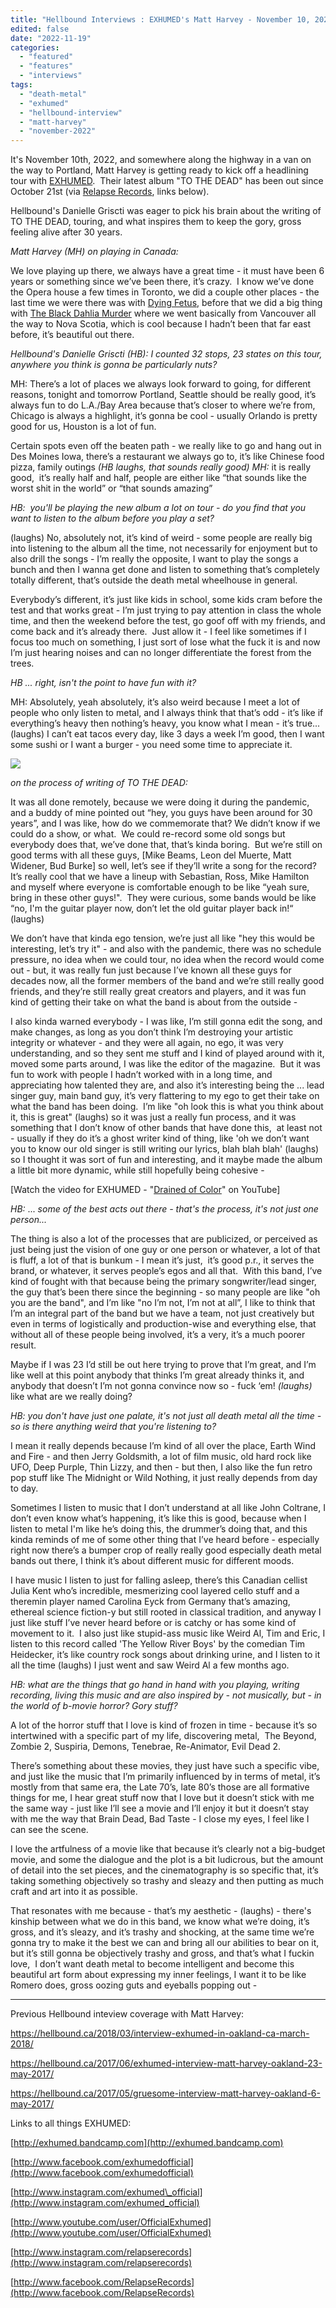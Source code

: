 ```yaml
---
title: "Hellbound Interviews : EXHUMED's Matt Harvey - November 10, 2022"
edited: false
date: "2022-11-19"
categories:
  - "featured"
  - "features"
  - "interviews"
tags:
  - "death-metal"
  - "exhumed"
  - "hellbound-interview"
  - "matt-harvey"
  - "november-2022"
---
```


It's November 10th, 2022, and somewhere along the highway in a van on the way to Portland, Matt Harvey is getting ready to kick off a headlining tour with [EXHUMED](http://exhumed.bandcamp.com).  Their latest album "TO THE DEAD" has been out since October 21st (via [Relapse Records](http://www.relapse.com), links below).

Hellbound's Danielle Griscti was eager to pick his brain about the writing of TO THE DEAD, touring, and what inspires them to keep the gory, gross feeling alive after 30 years.

_Matt Harvey (MH) on playing in Canada:_

We love playing up there, we always have a great time - it must have been 6 years or something since we’ve been there, it’s crazy.  I know we’ve done the Opera house a few times in Toronto, we did a couple other places - the last time we were there was with [Dying Fetus](https://hellbound.ca/?s=dying+fetus), before that we did a big thing with [The Black Dahlia Murder](https://hellbound.ca/page/2/?s=the+black+dahlia+murder) where we went basically from Vancouver all the way to Nova Scotia, which is cool because I hadn’t been that far east before, it’s beautiful out there.

_Hellbound's Danielle Griscti (HB): I counted 32 stops, 23 states on this tour, anywhere you think is gonna be particularly nuts?_

MH: There’s a lot of places we always look forward to going, for different reasons, tonight and tomorrow Portland, Seattle should be really good, it’s always fun to do L.A./Bay Area because that’s closer to where we’re from, Chicago is always a highlight, it’s gonna be cool - usually Orlando is pretty good for us, Houston is a lot of fun.

Certain spots even off the beaten path - we really like to go and hang out in Des Moines Iowa, there’s a restaurant we always go to, it’s like Chinese food pizza, family outings _(HB laughs, that sounds really good) MH:_ it is really good,  it’s really half and half, people are either like “that sounds like the worst shit in the world” or “that sounds amazing”

_HB:  you'll be playing the new album a lot on tour - do you find that you want to listen to the album before you play a set?_

(laughs) No, absolutely not, it’s kind of weird - some people are really big into listening to the album all the time, not necessarily for enjoyment but to also drill the songs - I’m really the opposite, I want to play the songs a bunch and then I wanna get done and listen to something that’s completely totally different, that’s outside the death metal wheelhouse in general.

Everybody’s different, it’s just like kids in school, some kids cram before the test and that works great - I’m just trying to pay attention in class the whole time, and then the weekend before the test, go goof off with my friends, and come back and it’s already there.  Just allow it - I feel like sometimes if I focus too much on something, I just sort of lose what the fuck it is and now I’m just hearing noises and can no longer differentiate the forest from the trees.

_HB ... right, isn't the point to have fun with it?_

MH: Absolutely, yeah absolutely, it’s also weird because I meet a lot of people who only listen to metal, and I always think that that’s odd - it’s like if everything’s heavy then nothing’s heavy, you know what I mean - it’s true... (laughs) I can’t eat tacos every day, like 3 days a week I’m good, then I want some sushi or I want a burger - you need some time to appreciate it.

[![](https://hellbound.ca/wp-content/uploads/2022/11/Exhumed1662577762555284-300x300.jpg)](https://hellbound.ca/wp-content/uploads/2022/11/Exhumed1662577762555284.jpg)

_on the process of writing of TO THE DEAD:_

It was all done remotely, because we were doing it during the pandemic, and a buddy of mine pointed out “hey, you guys have been around for 30 years”, and I was like, how do we commemorate that? We didn’t know if we could do a show, or what.  We could re-record some old songs but everybody does that, we’ve done that, that’s kinda boring.  But we’re still on good terms with all these guys, \[Mike Beams, Leon del Muerte, Matt Widener, Bud Burke\] so well, let’s see if they’ll write a song for the record?  It’s really cool that we have a lineup with Sebastian, Ross, Mike Hamilton and myself where everyone is comfortable enough to be like “yeah sure, bring in these other guys!".  They were curious, some bands would be like “no, I'm the guitar player now, don’t let the old guitar player back in!“ (laughs)

We don’t have that kinda ego tension, we’re just all like "hey this would be interesting, let’s try it" - and also with the pandemic, there was no schedule pressure, no idea when we could tour, no idea when the record would come out - but, it was really fun just because I’ve known all these guys for decades now, all the former members of the band and we’re still really good friends, and they’re still really great creators and players, and it was fun kind of getting their take on what the band is about from the outside -

I also kinda warned everybody - I was like, I’m still gonna edit the song, and make changes, as long as you don’t think I’m destroying your artistic integrity or whatever - and they were all again, no ego, it was very understanding, and so they sent me stuff and I kind of played around with it, moved some parts around, I was like the editor of the magazine.  But it was fun to work with people I hadn’t worked with in a long time, and appreciating how talented they are, and also it’s interesting being the ... lead singer guy, main band guy, it’s very flattering to my ego to get their take on what the band has been doing.  I’m like "oh look this is what you think about it, this is great" (laughs) so it was just a really fun process, and it was something that I don’t know of other bands that have done this,  at least not - usually if they do it’s a ghost writer kind of thing, like 'oh we don’t want you to know our old singer is still writing our lyrics, blah blah blah' (laughs) so I thought it was sort of fun and interesting, and it maybe made the album a little bit more dynamic, while still hopefully being cohesive -

\[Watch the video for EXHUMED - "[Drained of Color](https://youtu.be/gRrxy8sYojo)" on YouTube\]

_HB:_ ... _some of the best acts out there -_ _that's the process, it's not just one person..._

The thing is also a lot of the processes that are publicized, or perceived as just being just the vision of one guy or one person or whatever, a lot of that is fluff, a lot of that is bunkum - I mean it’s just,  it’s good p.r., it serves the brand, or whatever, it serves people’s egos and all that.  With this band, I’ve kind of fought with that because being the primary songwriter/lead singer, the guy that’s been there since the beginning - so many people are like "oh you are the band", and I’m like "no I’m not, I’m not at all”, I like to think that I’m an integral part of the band but we have a team, not just creatively but even in terms of logistically and production-wise and everything else, that without all of these people being involved, it’s a very, it’s a much poorer result.

Maybe if I was 23 I’d still be out here trying to prove that I’m great, and I’m like well at this point anybody that thinks I’m great already thinks it, and anybody that doesn’t I’m not gonna convince now so - fuck ‘em! _(laughs)_ like what are we really doing?

_HB: you don't have just one palate, it's not just all death metal all the time - so is there anything weird that you're listening to?_

I mean it really depends because I’m kind of all over the place, Earth Wind and Fire - and then Jerry Goldsmith, a lot of film music, old hard rock like UFO, Deep Purple, Thin Lizzy, and then - but then, I also like the fun retro pop stuff like The Midnight or Wild Nothing, it just really depends from day to day.

Sometimes I listen to music that I don’t understand at all like John Coltrane, I don’t even know what’s happening, it’s like this is good, because when I listen to metal I'm like he’s doing this, the drummer’s doing that, and this kinda reminds of me of some other thing that I’ve heard before - especially right now there’s a bumper crop of really really good especially death metal bands out there, I think it’s about different music for different moods.

I have music I listen to just for falling asleep, there’s this Canadian cellist Julia Kent who’s incredible, mesmerizing cool layered cello stuff and a theremin player named Carolina Eyck from Germany that’s amazing, ethereal science fiction-y but still rooted in classical tradition, and anyway I just like stuff I’ve never heard before or is catchy or has some kind of movement to it.  I also just like stupid-ass music like Weird Al, Tim and Eric, I listen to this record called 'The Yellow River Boys' by the comedian Tim Heidecker, it’s like country rock songs about drinking urine, and I listen to it all the time (laughs) I just went and saw Weird Al a few months ago.

_HB: what are the things that go hand in hand with you playing, writing recording, living this music and are also inspired by - not musically, but - in the world of b-movie horror? Gory stuff?_

A lot of the horror stuff that I love is kind of frozen in time - because it’s so intertwined with a specific part of my life, discovering metal,  The Beyond, Zombie 2, Suspiria, Demons, Tenebrae, Re-Animator, Evil Dead 2.

There’s something about these movies, they just have such a specific vibe, and just like the music that I’m primarily influenced by in terms of metal, it’s mostly from that same era, the Late 70’s, late 80’s those are all formative things for me, I hear great stuff now that I love but it doesn’t stick with me the same way - just like I’ll see a movie and I’ll enjoy it but it doesn’t stay with me the way that Brain Dead, Bad Taste - I close my eyes, I feel like I can see the scene.

I love the artfulness of a movie like that because it’s clearly not a big-budget movie, and some the dialogue and the plot is a bit ludicrous, but the amount of detail into the set pieces, and the cinematography is so specific that, it’s taking something objectively so trashy and sleazy and then putting as much craft and art into it as possible.

That resonates with me because - that’s my aesthetic - (laughs) - there's kinship between what we do in this band, we know what we’re doing, it’s gross, and it’s sleazy, and it’s trashy and shocking, at the same time we’re gonna try to make it the best we can and bring all our abilities to bear on it, but it’s still gonna be objectively trashy and gross, and that’s what I fuckin love,  I don’t want death metal to become intelligent and become this beautiful art form about expressing my inner feelings, I want it to be like Romero does, gross oozing guts and eyeballs popping out -

* * *

Previous Hellbound inteview coverage with Matt Harvey:

https://hellbound.ca/2018/03/interview-exhumed-in-oakland-ca-march-2018/

https://hellbound.ca/2017/06/exhumed-interview-matt-harvey-oakland-23-may-2017/

https://hellbound.ca/2017/05/gruesome-interview-matt-harvey-oakland-6-may-2017/

Links to all things EXHUMED:

[http://exhumed.bandcamp.com](http://exhumed.bandcamp.com)

[http://www.facebook.com/exhumedofficial](http://www.facebook.com/exhumedofficial)

[http://www.instagram.com/exhumed\_official](http://www.instagram.com/exhumed_official)

[http://www.youtube.com/user/OfficialExhumed](http://www.youtube.com/user/OfficialExhumed)

[http://www.instagram.com/relapserecords](http://www.instagram.com/relapserecords)

[http://www.facebook.com/RelapseRecords](http://www.facebook.com/RelapseRecords)
